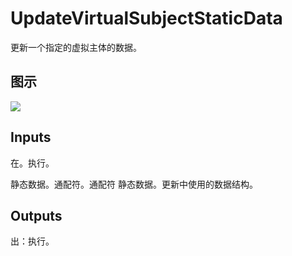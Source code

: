 # UpdateVirtualSubjectStaticData

更新一个指定的虚拟主体的数据。

## 图示

![]($-20221218-19453071.png)

## Inputs

在。执行。

静态数据。通配符。通配符 静态数据。更新中使用的数据结构。

## Outputs

出：执行。
